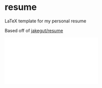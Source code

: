 # resume
LaTeX template for my personal resume

Based off of [jakegut/resume](https://github.com/jakegut/resume/)   

![resume.pdf](resume.pdf)
<br>
